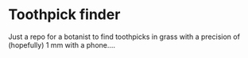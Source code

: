 # Toothpick finder

Just a repo for a botanist to find toothpicks in grass with a precision of (hopefully) 1 mm with a phone....
